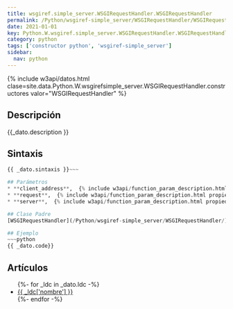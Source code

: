```yaml
---
title: wsgiref.simple_server.WSGIRequestHandler.WSGIRequestHandler
permalink: /Python/wsgiref-simple_server/WSGIRequestHandler/WSGIRequestHandler/
date: 2021-01-01
key: Python.W.wsgiref.simple_server.WSGIRequestHandler.WSGIRequestHandler
category: python
tags: ['constructor python', 'wsgiref-simple_server']
sidebar: 
  nav: python
---
```


{% include w3api/datos.html clase=site.data.Python.W.wsgirefsimple_server.WSGIRequestHandler.constructores valor="WSGIRequestHandler" %}

## Descripción
{{_dato.description }}

## Sintaxis
~~~python
{{ _dato.sintaxis }}~~~

## Parámetros
* **client_address**,  {% include w3api/function_param_description.html propiedad=site.data.Python.W.wsgiref.simple_server.WSGIRequestHandler.WSGIRequestHandler valor="client_address" %}
* **request**,  {% include w3api/function_param_description.html propiedad=site.data.Python.W.wsgiref.simple_server.WSGIRequestHandler.WSGIRequestHandler valor="request" %}
* **server**,  {% include w3api/function_param_description.html propiedad=site.data.Python.W.wsgiref.simple_server.WSGIRequestHandler.WSGIRequestHandler valor="server" %}

## Clase Padre
[WSGIRequestHandler](/Python/wsgiref-simple_server/WSGIRequestHandler/)

## Ejemplo
~~~python
{{ _dato.code}}
~~~

## Artículos
<ul>
{%- for _ldc in _dato.ldc -%}
   <li>
       <a href="{{_ldc['url'] }}">{{ _ldc['nombre'] }}</a>
   </li>
{%- endfor -%}
</ul>

